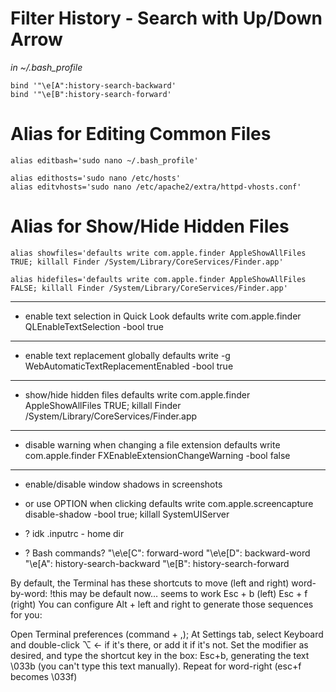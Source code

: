 # Filter History - Search with Up/Down Arrow
_in ~/.bash_profile_

    bind '"\e[A":history-search-backward'
    bind '"\e[B":history-search-forward'

# Alias for Editing Common Files

    alias editbash='sudo nano ~/.bash_profile'

    alias edithosts='sudo nano /etc/hosts'
    alias editvhosts='sudo nano /etc/apache2/extra/httpd-vhosts.conf'

# Alias for Show/Hide Hidden Files

    alias showfiles='defaults write com.apple.finder AppleShowAllFiles TRUE; killall Finder /System/Library/CoreServices/Finder.app'

    alias hidefiles='defaults write com.apple.finder AppleShowAllFiles FALSE; killall Finder /System/Library/CoreServices/Finder.app'

--------------------------------------------------------------------------------
- enable text selection in Quick Look
defaults write com.apple.finder QLEnableTextSelection -bool true

--------------------------------------------------------------------------------
- enable text replacement globally
defaults write -g WebAutomaticTextReplacementEnabled -bool true

--------------------------------------------------------------------------------
- show/hide hidden files
defaults write com.apple.finder AppleShowAllFiles TRUE; killall Finder /System/Library/CoreServices/Finder.app

--------------------------------------------------------------------------------
- disable warning when changing a file extension
defaults write com.apple.finder FXEnableExtensionChangeWarning -bool false

--------------------------------------------------------------------------------
- enable/disable window shadows in screenshots
- or use OPTION when clicking
defaults write com.apple.screencapture disable-shadow -bool true; killall SystemUIServer

- ? idk
.inputrc - home dir

- ? Bash commands?
"\e\e[C": forward-word
"\e\e[D": backward-word
"\e[A": history-search-backward
"\e[B": history-search-forward

By default, the Terminal has these shortcuts to move (left and right) word-by-word:
!this may be default now… seems to work
Esc + b (left)
Esc + f (right)
You can configure Alt + left and right to generate those sequences for you:

Open Terminal preferences (command + ,);
At Settings tab, select Keyboard and double-click ⌥ ← if it's there, or add it if it's not.
Set the modifier as desired, and type the shortcut key in the box: Esc+b, generating the text \033b (you can't type this text manually).
Repeat for word-right (esc+f becomes \033f)
